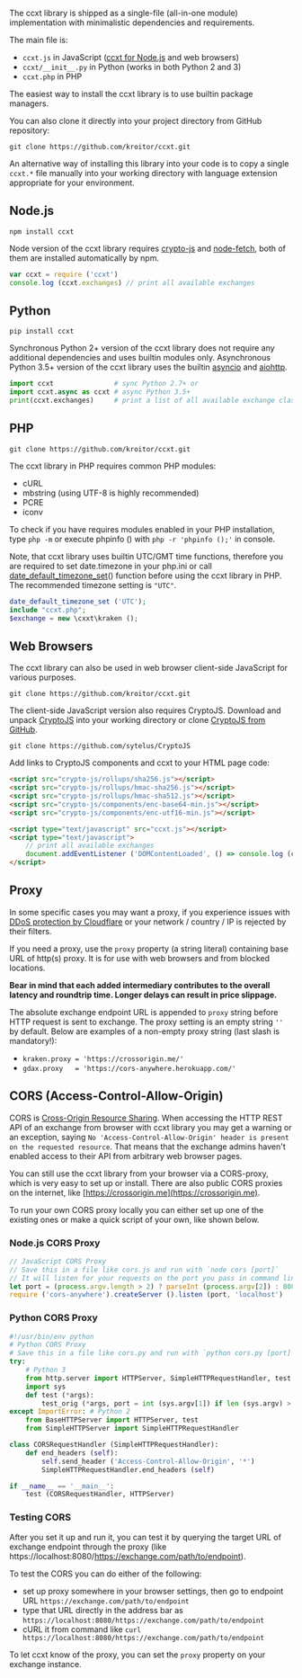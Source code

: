 The ccxt library is shipped as a single-file (all-in-one module) implementation with minimalistic dependencies and requirements.

The main file is:
- `ccxt.js` in JavaScript ([ccxt for Node.js](http://npmjs.com/package/ccxt) and web browsers)
- `ccxt/__init__.py` in Python (works in both Python 2 and 3)
- `ccxt.php` in PHP

The easiest way to install the ccxt library is to use builtin package managers. 

You can also clone it directly into your project directory from GitHub repository:

```shell
git clone https://github.com/kroitor/ccxt.git
```

An alternative way of installing this library into your code is to copy a single `ccxt.*` file manually into your working directory with language extension appropriate for your environment. 

## Node.js

```shell
npm install ccxt
```

Node version of the ccxt library requires [crypto-js](https://www.npmjs.com/package/crypto-js) and [node-fetch](https://www.npmjs.com/package/node-fetch), both of them are installed automatically by npm.

```JavaScript
var ccxt = require ('ccxt')
console.log (ccxt.exchanges) // print all available exchanges
```

## Python

```shell
pip install ccxt
```

Synchronous Python 2+ version of the ccxt library does not require any additional dependencies and uses builtin modules only. Asynchronous Python 3.5+ version of the ccxt library uses the builtin [asyncio](https://docs.python.org/3/library/asyncio.html) and [aiohttp](http://aiohttp.readthedocs.io).

```Python
import ccxt               # sync Python 2.7+ or
import ccxt.async as ccxt # async Python 3.5+
print(ccxt.exchanges)     # print a list of all available exchange classes
```

## PHP

```shell
git clone https://github.com/kroitor/ccxt.git
```

The ccxt library in PHP requires common PHP modules:
- cURL
- mbstring (using UTF-8 is highly recommended)
- PCRE
- iconv

To check if you have requires modules enabled in your PHP installation, type `php -m` or execute phpinfo () with `php -r 'phpinfo ();'` in console.

Note, that ccxt library uses builtin UTC/GMT time functions, therefore you are required to set date.timezone in your php.ini or call [date_default_timezone_set](http://php.net/manual/en/function.date-default-timezone-set.php)() function before using the ccxt library in PHP. The recommended timezone setting is `"UTC"`.

```PHP
date_default_timezone_set ('UTC');
include "ccxt.php";
$exchange = new \cxxt\kraken ();
```

## Web Browsers

The ccxt library can also be used in web browser client-side JavaScript for various purposes. 

```shell
git clone https://github.com/kroitor/ccxt.git
```

The client-side JavaScript version also requires CryptoJS. Download and unpack [CryptoJS](https://code.google.com/archive/p/crypto-js/) into your working directory or clone [CryptoJS from GitHub](https://github.com/sytelus/CryptoJS).

```shell
git clone https://github.com/sytelus/CryptoJS
```

Add links to CryptoJS components and ccxt to your HTML page code:

```HTML
<script src="crypto-js/rollups/sha256.js"></script>
<script src="crypto-js/rollups/hmac-sha256.js"></script>
<script src="crypto-js/rollups/hmac-sha512.js"></script>
<script src="crypto-js/components/enc-base64-min.js"></script>
<script src="crypto-js/components/enc-utf16-min.js"></script>

<script type="text/javascript" src="ccxt.js"></script>
<script type="text/javascript">
    // print all available exchanges
    document.addEventListener ('DOMContentLoaded', () => console.log (ccxt.exchanges))
</script>
```

## Proxy

In some specific cases you may want a proxy, if you experience issues with [DDoS protection by Cloudflare](https://github.com/kroitor/ccxt/wiki/Manual#ddos-protection-by-cloudflare) or your network / country / IP is rejected by their filters.

If you need a proxy, use the `proxy` property (a string literal) containing base URL of http(s) proxy. It is for use with web browsers and from blocked locations. 

**Bear in mind that each added intermediary contributes to the overall latency and roundtrip time. Longer delays can result in price slippage.**

The absolute exchange endpoint URL is appended to `proxy` string before HTTP request is sent to exchange. The proxy setting is an empty string `''` by default. Below are examples of a non-empty proxy string (last slash is mandatory!):

- `kraken.proxy = 'https://crossorigin.me/'`
- `gdax.proxy   = 'https://cors-anywhere.herokuapp.com/'`

## CORS (Access-Control-Allow-Origin)

CORS is [Cross-Origin Resource Sharing](https://en.wikipedia.org/wiki/Cross-origin_resource_sharing). When accessing the HTTP REST API of an exchange from browser with ccxt library you may get a warning or an exception, saying `No 'Access-Control-Allow-Origin' header is present on the requested resource`. That means that the exchange admins haven't enabled access to their API from arbitrary web browser pages.

You can still use the ccxt library from your browser via a CORS-proxy, which is very easy to set up or install. There are also public CORS proxies on the internet, like [https://crossorigin.me](https://crossorigin.me).

To run your own CORS proxy locally you can either set up one of the existing ones or make a quick script of your own, like shown below. 

### Node.js CORS Proxy

```JavaScript
// JavaScript CORS Proxy
// Save this in a file like cors.js and run with `node cors [port]`
// It will listen for your requests on the port you pass in command line or port 8080 by default
let port = (process.argv.length > 2) ? parseInt (process.argv[2]) : 8080; // default 
require ('cors-anywhere').createServer ().listen (port, 'localhost')
```

### Python CORS Proxy

```Python
#!/usr/bin/env python
# Python CORS Proxy
# Save this in a file like cors.py and run with `python cors.py [port]` or `cors [port]`
try:
    # Python 3
    from http.server import HTTPServer, SimpleHTTPRequestHandler, test as test_orig
    import sys
    def test (*args):
        test_orig (*args, port = int (sys.argv[1]) if len (sys.argv) > 1 else 8080)
except ImportError: # Python 2
    from BaseHTTPServer import HTTPServer, test
    from SimpleHTTPServer import SimpleHTTPRequestHandler

class CORSRequestHandler (SimpleHTTPRequestHandler):
    def end_headers (self):
        self.send_header ('Access-Control-Allow-Origin', '*')
        SimpleHTTPRequestHandler.end_headers (self)

if __name__ == '__main__':
    test (CORSRequestHandler, HTTPServer)
```

### Testing CORS

After you set it up and run it, you can test it by querying the target URL of exchange endpoint through the proxy (like https://localhost:8080/https://exchange.com/path/to/endpoint).

To test the CORS you can do either of the following:

- set up proxy somewhere in your browser settings, then go to endpoint URL `https://exchange.com/path/to/endpoint`
- type that URL directly in the address bar as `https://localhost:8080/https://exchange.com/path/to/endpoint`
- cURL it from command like `curl https://localhost:8080/https://exchange.com/path/to/endpoint`

To let ccxt know of the proxy, you can set the `proxy` property on your exchange instance.
